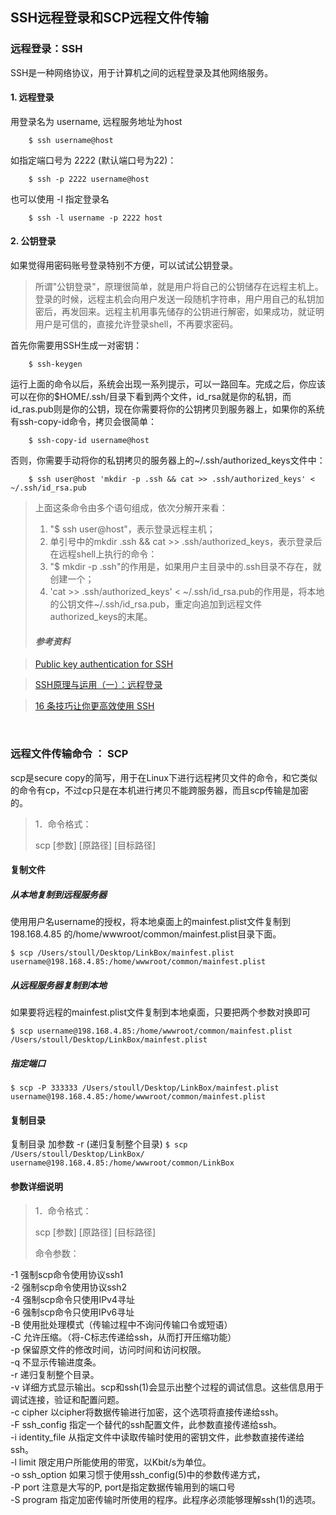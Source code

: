 ## SSH远程登录和SCP远程文件传输

### 远程登录：SSH

SSH是一种网络协议，用于计算机之间的远程登录及其他网络服务。

#### 1. 远程登录

用登录名为 username, 远程服务地址为host

		$ ssh username@host
		
如指定端口号为 2222 (默认端口号为22)：

		$ ssh -p 2222 username@host

也可以使用 -l 指定登录名

		$ ssh -l username -p 2222 host
		
#### 2. 公钥登录
如果觉得用密码账号登录特别不方便，可以试试公钥登录。

> 所谓"公钥登录"，原理很简单，就是用户将自己的公钥储存在远程主机上。登录的时候，远程主机会向用户发送一段随机字符串，用户用自己的私钥加密后，再发回来。远程主机用事先储存的公钥进行解密，如果成功，就证明用户是可信的，直接允许登录shell，不再要求密码。

首先你需要用SSH生成一对密钥：

		$ ssh-keygen
		
运行上面的命令以后，系统会出现一系列提示，可以一路回车。完成之后，你应该可以在你的$HOME/.ssh/目录下看到两个文件，id_rsa就是你的私钥，而id_ras.pub则是你的公钥，现在你需要将你的公钥拷贝到服务器上，如果你的系统有ssh-copy-id命令，拷贝会很简单：

		$ ssh-copy-id username@host
		
否则，你需要手动将你的私钥拷贝的服务器上的~/.ssh/authorized_keys文件中：

		$ ssh user@host 'mkdir -p .ssh && cat >> .ssh/authorized_keys' < ~/.ssh/id_rsa.pub
		
> 上面这条命令由多个语句组成，依次分解开来看：
> 
> 1. "$ ssh user@host"，表示登录远程主机；
> 2. 单引号中的mkdir .ssh && cat >> .ssh/authorized_keys，表示登录后在远程shell上执行的命令：
> 3. "$ mkdir -p .ssh"的作用是，如果用户主目录中的.ssh目录不存在，就创建一个；
> 4. 'cat >> .ssh/authorized_keys' < ~/.ssh/id_rsa.pub的作用是，将本地的公钥文件~/.ssh/id_rsa.pub，重定向追加到远程文件authorized_keys的末尾。
> 
> #### *参考资料*

> [Public key authentication for SSH](https://www.ssh.com/ssh/public-key-authentication)

> [SSH原理与运用（一）：远程登录](http://www.ruanyifeng.com/blog/2011/12/ssh_remote_login.html "一些简单的SSH基础")

> [16 条技巧让你更高效使用 SSH](http://www.ruanyifeng.com/blog/2011/12/ssh_remote_login.html "很COOL 但讲的不是很清晰SSH用法")

<br/>

### 远程文件传输命令 ： SCP

scp是secure copy的简写，用于在Linux下进行远程拷贝文件的命令，和它类似的命令有cp，不过cp只是在本机进行拷贝不能跨服务器，而且scp传输是加密的。
> 1．命令格式：
> 
> scp [参数] [原路径] [目标路径]

#### 复制文件
##### 从本地复制到远程服务器
使用用户名username的授权，将本地桌面上的mainfest.plist文件复制到 198.168.4.85 的/home/wwwroot/common/mainfest.plist目录下面。

`$ scp /Users/stoull/Desktop/LinkBox/mainfest.plist username@198.168.4.85:/home/wwwroot/common/mainfest.plist`

##### 从远程服务器复制到本地
如果要将远程的mainfest.plist文件复制到本地桌面，只要把两个参数对换即可

`$ scp username@198.168.4.85:/home/wwwroot/common/mainfest.plist /Users/stoull/Desktop/LinkBox/mainfest.plist`

##### 指定端口
`$ scp -P 333333 /Users/stoull/Desktop/LinkBox/mainfest.plist username@198.168.4.85:/home/wwwroot/common/mainfest.plist`

#### 复制目录
复制目录 加参数 -r (递归复制整个目录)
`$ scp /Users/stoull/Desktop/LinkBox/ username@198.168.4.85:/home/wwwroot/common/LinkBox`

#### 参数详细说明

> 1．命令格式：
> 
> scp [参数] [原路径] [目标路径]
>
>命令参数：
>
-1  强制scp命令使用协议ssh1  
-2  强制scp命令使用协议ssh2  
-4  强制scp命令只使用IPv4寻址  
-6  强制scp命令只使用IPv6寻址  
-B  使用批处理模式（传输过程中不询问传输口令或短语）  
-C  允许压缩。（将-C标志传递给ssh，从而打开压缩功能）  
-p 保留原文件的修改时间，访问时间和访问权限。  
-q  不显示传输进度条。  
-r  递归复制整个目录。  
-v 详细方式显示输出。scp和ssh(1)会显示出整个过程的调试信息。这些信息用于调试连接，验证和配置问题。   
-c cipher  以cipher将数据传输进行加密，这个选项将直接传递给ssh。   
-F ssh_config  指定一个替代的ssh配置文件，此参数直接传递给ssh。  
-i identity_file  从指定文件中读取传输时使用的密钥文件，此参数直接传递给ssh。    
-l limit  限定用户所能使用的带宽，以Kbit/s为单位。     
-o ssh_option  如果习惯于使用ssh_config(5)中的参数传递方式，   
-P port  注意是大写的P, port是指定数据传输用到的端口号   
-S program  指定加密传输时所使用的程序。此程序必须能够理解ssh(1)的选项。

